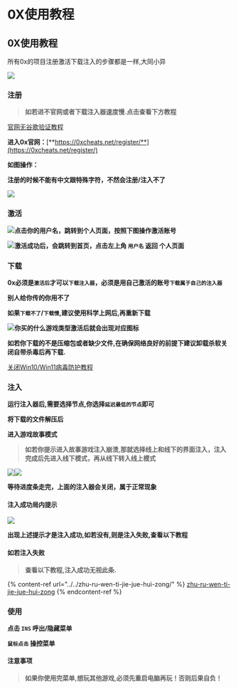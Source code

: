 # 0X使用教程

## 0X使用教程

所有0x的项目注册激活下载注入的步骤都是一样,大同小异

![](https://docs.hzz.im/\~gitbook/image?url=https%3A%2F%2F1382592200-files.gitbook.io%2F%7E%2Ffiles%2Fv0%2Fb%2Fgitbook-x-prod.appspot.com%2Fo%2Fspaces%252F7YXEHggLzaiKwZjRSOD4%252Fuploads%252F2sL7o7VvAOtOCU3mnH4x%252F0x.png%3Falt%3Dmedia%26token%3Ddf73487d-874f-4c01-9414-9fb191cd4b83\&width=768\&dpr=4\&quality=100\&sign=ac1ea13d\&sv=1)

### 注册 <a href="#zhu-ce" id="zhu-ce"></a>

> **如若进不官网或者下载注入器速度慢.点击查看下方教程**

[官网无谷歌验证教程](https://docs.hzz.im/misc/o/steam++)

**进入0x官网：**[**https://0xcheats.net/register/**](https://0xcheats.net/register/)

**如图操作：**

**注册的时候不能有中文跟特殊字符，不然会注册/注入不了**

![](https://docs.hzz.im/\~gitbook/image?url=https%3A%2F%2F1382592200-files.gitbook.io%2F%7E%2Ffiles%2Fv0%2Fb%2Fgitbook-x-prod.appspot.com%2Fo%2Fspaces%252F7YXEHggLzaiKwZjRSOD4%252Fuploads%252Fvyuk8p4Pe2c96T9DajjC%252F1.png%3Falt%3Dmedia%26token%3Dec2ef5de-2ea8-4570-9600-5312422e74fe\&width=768\&dpr=4\&quality=100\&sign=150cf672\&sv=1)

### **激活** <a href="#ji-huo" id="ji-huo"></a>

![](https://docs.hzz.im/\~gitbook/image?url=https%3A%2F%2F1382592200-files.gitbook.io%2F%7E%2Ffiles%2Fv0%2Fb%2Fgitbook-x-prod.appspot.com%2Fo%2Fspaces%252F7YXEHggLzaiKwZjRSOD4%252Fuploads%252FjDHltcMIrr60X82g8cIE%252F2.png%3Falt%3Dmedia%26token%3D1856194b-9e30-4635-bb90-3afb1323952c\&width=768\&dpr=4\&quality=100\&sign=23beefef\&sv=1)**点击你的用户名，跳转到个人页面，按照下图操作激活账号**

![](https://docs.hzz.im/\~gitbook/image?url=https%3A%2F%2F1382592200-files.gitbook.io%2F%7E%2Ffiles%2Fv0%2Fb%2Fgitbook-x-prod.appspot.com%2Fo%2Fspaces%252F7YXEHggLzaiKwZjRSOD4%252Fuploads%252FIdPSAV8NEjVzHpr8fIBc%252F3.png%3Falt%3Dmedia%26token%3D296a999e-fe17-491d-b82c-8e95f8ae21d2\&width=768\&dpr=4\&quality=100\&sign=b8bbfdc3\&sv=1)**激活成功后，会跳转到首页，点击左上角 `用户名` 返回 个人页面**

### **下载** <a href="#xia-zai" id="xia-zai"></a>

**0x必须是`激活后`才可以`下载注入器`，必须是用自己激活的账号`下载属于自己的注入器`**

**别人给你传的你用不了**

**如果`下载不了`/`下载慢`,建议使用科学上网后,再重新下载**

![](https://docs.hzz.im/\~gitbook/image?url=https%3A%2F%2F1382592200-files.gitbook.io%2F%7E%2Ffiles%2Fv0%2Fb%2Fgitbook-x-prod.appspot.com%2Fo%2Fspaces%252F7YXEHggLzaiKwZjRSOD4%252Fuploads%252F1ZZeIYnhQtX62XicBl4f%252FQQ%25E5%259B%25BE%25E7%2589%258720220601191022.png%3Falt%3Dmedia%26token%3D3e3515ca-060a-4ee6-8845-ebb89ec907e0\&width=768\&dpr=4\&quality=100\&sign=81b171fe\&sv=1)**你买的什么游戏类型激活后就会出现对应图标**

**如若你下载的不是压缩包或者缺少文件,在确保网络良好的前提下建议卸载杀软关闭自带杀毒后再下载.**

[关闭Win10/Win11病毒防护教程](https://docs.hzz.im/misc/o/win)

### 注入 <a href="#zhu-ru" id="zhu-ru"></a>

**运行注入器后,需要选择节点,你选择`延迟最低的节点`即可**

**将下载的文件解压后**

**进入游戏故事模式**

> **如若你提示进入故事游戏注入崩溃,那就选择线上和线下的界面注入，注入完成后先进入线下模式，再从线下转入线上模式**

![](https://docs.hzz.im/\~gitbook/image?url=https%3A%2F%2F1382592200-files.gitbook.io%2F%7E%2Ffiles%2Fv0%2Fb%2Fgitbook-x-prod.appspot.com%2Fo%2Fspaces%252F7YXEHggLzaiKwZjRSOD4%252Fuploads%252Fd3cvGmJaTaGl93mfJzWE%252FQQ%25E5%259B%25BE%25E7%2589%258720220430205100.png%3Falt%3Dmedia%26token%3D28955c3b-a5f4-47ec-bb78-d2125747d09e\&width=768\&dpr=4\&quality=100\&sign=f58e2f68\&sv=1)![](https://docs.hzz.im/\~gitbook/image?url=https%3A%2F%2F1382592200-files.gitbook.io%2F%7E%2Ffiles%2Fv0%2Fb%2Fgitbook-x-prod.appspot.com%2Fo%2Fspaces%252F7YXEHggLzaiKwZjRSOD4%252Fuploads%252FsiJEAr6MoORGt9rvcO2M%252FQQ%25E5%259B%25BE%25E7%2589%258720220430204349.jpg%3Falt%3Dmedia%26token%3Def036e19-2184-4bec-9282-cc4caeb3e348\&width=768\&dpr=4\&quality=100\&sign=f2e8e1f2\&sv=1)

**等待进度条走完，上面的注入器会关闭，属于正常现象**

#### 注入成功局内提示 <a href="#zhu-ru-cheng-gong-ju-nei-ti-shi" id="zhu-ru-cheng-gong-ju-nei-ti-shi"></a>

![](https://docs.hzz.im/\~gitbook/image?url=https%3A%2F%2F1382592200-files.gitbook.io%2F%7E%2Ffiles%2Fv0%2Fb%2Fgitbook-x-prod.appspot.com%2Fo%2Fspaces%252F7YXEHggLzaiKwZjRSOD4%252Fuploads%252Fhg6DZUQztJwQQuyQF6HA%252Fimage.png%3Falt%3Dmedia%26token%3D2ff2671c-3438-4ad4-85a6-7e14a0e6dfcf\&width=768\&dpr=4\&quality=100\&sign=998777c5\&sv=1)

**出现上述提示才是注入成功,如若没有,则是注入失败,查看以下教程**

#### **如若注入失败** <a href="#ru-ruo-zhu-ru-shi-bai" id="ru-ruo-zhu-ru-shi-bai"></a>

> **查看以下教程,注入成功无视此条.**



{% content-ref url="../../zhu-ru-wen-ti-jie-jue-hui-zong/" %}
[zhu-ru-wen-ti-jie-jue-hui-zong](../../zhu-ru-wen-ti-jie-jue-hui-zong/)
{% endcontent-ref %}

### 使用 <a href="#shi-yong" id="shi-yong"></a>

**点击 `INS` 呼出/隐藏菜单**

**`鼠标点击` 操控菜单**

#### **注意事项** <a href="#zhu-yi-shi-xiang" id="zhu-yi-shi-xiang"></a>

> **如果你使用完菜单,想玩其他游戏,必须先重启电脑再玩！否则后果自负！**
